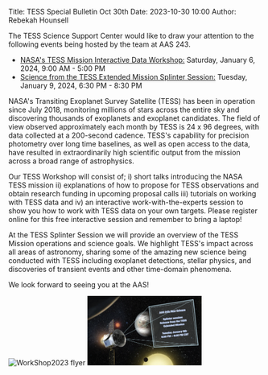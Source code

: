 Title: TESS Special Bulletin Oct 30th
Date: 2023-10-30 10:00
Author: Rebekah Hounsell

The TESS Science Support Center would like to draw  your attention to the following events being hosted by the team at AAS 243.  

- <ins>NASA's TESS Mission Interactive Data Workshop:</ins> Saturday, January 6, 2024, 9:00 AM - 5:00 PM 
- <ins>Science from the TESS Extended Mission Splinter Session:</ins> Tuesday, January 9, 2024, 6:30 PM - 8:30 PM 

NASA's Transiting Exoplanet Survey Satellite (TESS) has been in operation since July 2018, monitoring millions of stars across the entire sky and discovering thousands of exoplanets and exoplanet candidates. The field of view observed approximately each month by TESS is 24 x 96 degrees, with data collected at a 200-second cadence. TESS's capability for precision photometry over long time baselines, as well as open access to the data, have resulted in extraordinarily high scientific output from the mission across a broad range of astrophysics.  

Our TESS Workshop will consist of; i) short talks introducing the NASA TESS mission ii) explanations of how to propose for TESS observations and obtain research funding in upcoming proposal calls iii) tutorials on working with TESS data and iv) an interactive work-with-the-experts session to show you how to work with TESS data on your own targets. Please register online for this free interactive session and remember to bring a laptop! 

At the TESS Splinter Session we will provide an overview of the TESS Mission operations and science goals. We highlight TESS's impact across all areas of astronomy, sharing some of the amazing new science being conducted with TESS including exoplanet detections, stellar physics, and discoveries of transient events and other time-domain phenomena. 

We look forward to seeing you at the AAS!

<p float="left">

<img src="images/WorkShop2023.png" alt="WorkShop2023 flyer" width="45%"/>

<img src="images/SplinterSession2023.png" alt="SplinterSession2023 flyer" width="45%"/>

</p>